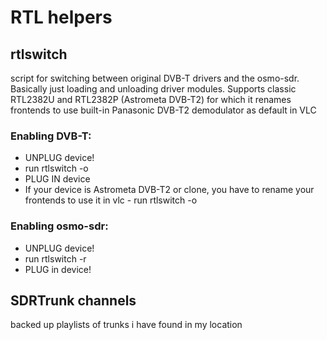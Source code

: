 # RTL helpers

## rtlswitch
script for switching between original DVB-T drivers and the osmo-sdr. Basically just loading and unloading driver modules. Supports classic RTL2382U and RTL2382P (Astrometa DVB-T2) for which it renames frontends to use built-in Panasonic DVB-T2 demodulator as default in VLC
### Enabling DVB-T:
- UNPLUG device!
- run rtlswitch -o
- PLUG IN device
- If your device is Astrometa DVB-T2 or clone, you have to rename your frontends to use it in vlc - run rtlswitch -o

### Enabling osmo-sdr:
- UNPLUG device!
- run rtlswitch -r
- PLUG in device!

## SDRTrunk channels
backed up playlists of trunks i have found in my location
